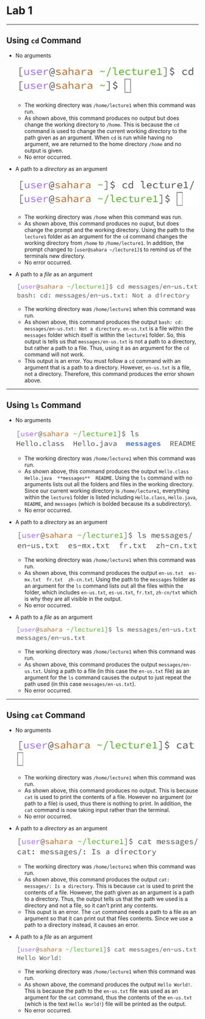 # Lab 1

---
## Using `cd` Command

- No arguments
 
  ![Image](cd_None.png)
  - The working directory was `/home/lecture1` when this command was run.
  - As shown above, this command produces no output but does change the working directory to `/home`. This is because the `cd` command is used to change the current working directory to the path given as an argument. When `cd` is run while having no argument, we are returned to the home directory `/home` and no output is given.
  - No error occurred.

- A path to a *directory* as an argument

  ![Image](cd_Directory.png)
  - The working directory was `/home` when this command was run.
  - As shown above, this command produces no ouput, but does change the prompt and the working directory. Using the path to the `lecture1` folder as an argument for the `cd` command changes the working directory from `/home` to `/home/lecture1`. In addition, the prompt changed to `[user@sahara ~/lecture1]$` to remind us of the terminals new directory.
  - No error occurred.

- A path to a *file* as an argument
  
  ![Image](cd_File.png)
  - The working directory was `/home/lecture1` when this command was run.
  - As shown above, this command produces the output `bash: cd: messages/en-us.txt: Not a directory`. `en-us.txt` is a file within the `messages` folder which itself is within the `lecture1` folder. So, this output is tells us that `messages/en-us.txt` is not a path to a directory, but rather a path to a file. Thus, using it as an argument for the `cd` command will not work.
  - This output is an error. You must follow a `cd` command with an argument that is a path to a directory. However, `en-us.txt` is a file, not a directory. Therefore, this command produces the error shown above.

---
## Using `ls` Command

- No arguments
  
  ![Image](ls_None.png)
  - The working directory was `/home/lecture1` when this command was run.
  - As shown above, this command produces the output `Hello.class  Hello.java  **messages**  README`. Using the `ls` command with no arguments lists out all the folders and files in the working directory. Since our current working directory is `/home/lecture1`, everything within the `lecture1` folder is listed including `Hello.class`, `Hello.java`, `README`, and `messages` (which is bolded because its a subdirectory).
  - No error occurred.
  
- A path to a *directory* as an argument
  
  ![Image](ls_Directory.png)
  - The working directory was `/home/lecture1` when this command was run.
  - As shown above, this command produces the output `en-us.txt  es-mx.txt  fr.txt  zh-cn.txt`. Using the path to the `messages` folder as an argument for the `ls` command lists out all the files within the folder, which includes `en-us.txt`, `es-us.txt`, `fr.txt`, `zh-cn/txt` which is why they are all visible in the output.
  - No error occurred.
  
- A path to a *file* as an argument
  
  ![Image](ls_File.png)
  - The working directory was `/home/lecture1` when this command was run.
  - As shown above, this command produces the output `messages/en-us.txt`. Using a path to a file (in this case the `en-us.txt` file) as an argument for the `ls` command causes the output to just repeat the path used (in this case `messages/en-us.txt`).
  - No error occurred.
    
---
## Using `cat` Command

- No arguments
  
  ![Image](cat_None.png)
  - The working directory was `/home/lecture1` when this command was run.
  - As shown above, this command produces no output. This is because `cat` is used to print the contents of a file. However no argument (or path to a file) is used, thus there is nothing to print. In addition, the `cat` command is now taking input rather than the terminal.
  - No error occurred.
   
- A path to a *directory* as an argument

  ![Image](cat_Directory.png)
  - The working directory was `/home/lecture1` when this command was run.
  - As shown above, this command produces the output `cat: messages/: Is a directory`. This is because `cat` is used to print the contents of a file. However, the path given as an argument is a path to a directory. Thus, the output tells us that the path we used is a directory and not a file, so it can't print any contents.
  - This ouput is an error. The `cat` command needs a path to a file as an argument so that it can print out that files contents. Since we use a path to a directory instead, it causes an error.

- A path to a *file* as an argument
  
  ![Image](cat_File.png)
  - The working directory was `/home/lecture1` when this command was run.
  - As shown above, the command produces the output `Hello World!`. This is because the path to the `en-us.txt` file was used as an argument for the `cat` command, thus the contents of the `en-us.txt` (which is the text `Hello World!`) file will be printed as the output.
  - No error occurred.

  
